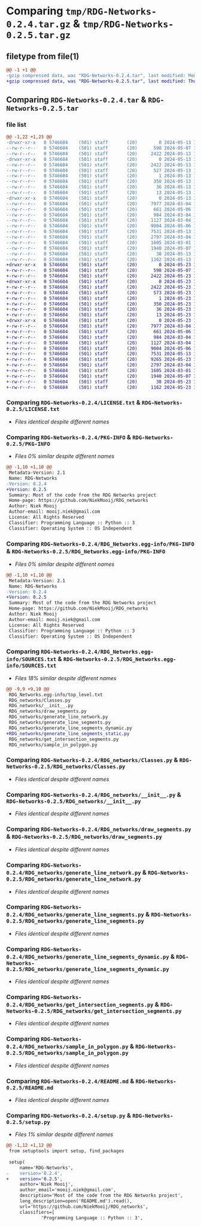 # Comparing `tmp/RDG-Networks-0.2.4.tar.gz` & `tmp/RDG-Networks-0.2.5.tar.gz`

## filetype from file(1)

```diff
@@ -1 +1 @@
-gzip compressed data, was "RDG-Networks-0.2.4.tar", last modified: Mon May 13 19:35:11 2024, max compression
+gzip compressed data, was "RDG-Networks-0.2.5.tar", last modified: Thu May 23 12:49:39 2024, max compression
```

## Comparing `RDG-Networks-0.2.4.tar` & `RDG-Networks-0.2.5.tar`

### file list

```diff
@@ -1,22 +1,23 @@
-drwxr-xr-x   0 5746604    (501) staff       (20)        0 2024-05-13 19:35:11.938723 RDG-Networks-0.2.4/
--rw-r--r--   0 5746604    (501) staff       (20)      598 2024-05-07 14:05:23.000000 RDG-Networks-0.2.4/LICENSE.txt
--rw-r--r--   0 5746604    (501) staff       (20)     2422 2024-05-13 19:35:11.938527 RDG-Networks-0.2.4/PKG-INFO
-drwxr-xr-x   0 5746604    (501) staff       (20)        0 2024-05-13 19:35:11.937037 RDG-Networks-0.2.4/RDG_Networks.egg-info/
--rw-r--r--   0 5746604    (501) staff       (20)     2422 2024-05-13 19:35:11.000000 RDG-Networks-0.2.4/RDG_Networks.egg-info/PKG-INFO
--rw-r--r--   0 5746604    (501) staff       (20)      527 2024-05-13 19:35:11.000000 RDG-Networks-0.2.4/RDG_Networks.egg-info/SOURCES.txt
--rw-r--r--   0 5746604    (501) staff       (20)        1 2024-05-13 19:35:11.000000 RDG-Networks-0.2.4/RDG_Networks.egg-info/dependency_links.txt
--rw-r--r--   0 5746604    (501) staff       (20)      350 2024-05-13 19:35:11.000000 RDG-Networks-0.2.4/RDG_Networks.egg-info/entry_points.txt
--rw-r--r--   0 5746604    (501) staff       (20)       36 2024-05-13 19:35:11.000000 RDG-Networks-0.2.4/RDG_Networks.egg-info/requires.txt
--rw-r--r--   0 5746604    (501) staff       (20)       13 2024-05-13 19:35:11.000000 RDG-Networks-0.2.4/RDG_Networks.egg-info/top_level.txt
-drwxr-xr-x   0 5746604    (501) staff       (20)        0 2024-05-13 19:35:11.938292 RDG-Networks-0.2.4/RDG_networks/
--rw-r--r--   0 5746604    (501) staff       (20)     7977 2024-03-04 14:31:37.000000 RDG-Networks-0.2.4/RDG_networks/Classes.py
--rw-r--r--   0 5746604    (501) staff       (20)      661 2024-05-06 18:35:06.000000 RDG-Networks-0.2.4/RDG_networks/__init__.py
--rw-r--r--   0 5746604    (501) staff       (20)      984 2024-03-04 14:31:54.000000 RDG-Networks-0.2.4/RDG_networks/draw_segments.py
--rw-r--r--   0 5746604    (501) staff       (20)     1127 2024-03-04 14:31:51.000000 RDG-Networks-0.2.4/RDG_networks/generate_line_network.py
--rw-r--r--   0 5746604    (501) staff       (20)     9004 2024-05-06 18:31:39.000000 RDG-Networks-0.2.4/RDG_networks/generate_line_segments.py
--rw-r--r--   0 5746604    (501) staff       (20)     7531 2024-05-13 19:33:11.000000 RDG-Networks-0.2.4/RDG_networks/generate_line_segments_dynamic.py
--rw-r--r--   0 5746604    (501) staff       (20)     2797 2024-03-04 14:52:33.000000 RDG-Networks-0.2.4/RDG_networks/get_intersection_segments.py
--rw-r--r--   0 5746604    (501) staff       (20)     1605 2024-03-01 14:53:20.000000 RDG-Networks-0.2.4/RDG_networks/sample_in_polygon.py
--rw-r--r--   0 5746604    (501) staff       (20)     1940 2024-05-07 14:03:34.000000 RDG-Networks-0.2.4/README.md
--rw-r--r--   0 5746604    (501) staff       (20)       38 2024-05-13 19:35:11.938772 RDG-Networks-0.2.4/setup.cfg
--rw-r--r--   0 5746604    (501) staff       (20)     1162 2024-05-13 19:35:05.000000 RDG-Networks-0.2.4/setup.py
+drwxr-xr-x   0 5746604    (501) staff       (20)        0 2024-05-23 12:49:39.609876 RDG-Networks-0.2.5/
+-rw-r--r--   0 5746604    (501) staff       (20)      598 2024-05-07 14:05:23.000000 RDG-Networks-0.2.5/LICENSE.txt
+-rw-r--r--   0 5746604    (501) staff       (20)     2422 2024-05-23 12:49:39.609634 RDG-Networks-0.2.5/PKG-INFO
+drwxr-xr-x   0 5746604    (501) staff       (20)        0 2024-05-23 12:49:39.606293 RDG-Networks-0.2.5/RDG_Networks.egg-info/
+-rw-r--r--   0 5746604    (501) staff       (20)     2422 2024-05-23 12:49:39.000000 RDG-Networks-0.2.5/RDG_Networks.egg-info/PKG-INFO
+-rw-r--r--   0 5746604    (501) staff       (20)      573 2024-05-23 12:49:39.000000 RDG-Networks-0.2.5/RDG_Networks.egg-info/SOURCES.txt
+-rw-r--r--   0 5746604    (501) staff       (20)        1 2024-05-23 12:49:39.000000 RDG-Networks-0.2.5/RDG_Networks.egg-info/dependency_links.txt
+-rw-r--r--   0 5746604    (501) staff       (20)      350 2024-05-23 12:49:39.000000 RDG-Networks-0.2.5/RDG_Networks.egg-info/entry_points.txt
+-rw-r--r--   0 5746604    (501) staff       (20)       36 2024-05-23 12:49:39.000000 RDG-Networks-0.2.5/RDG_Networks.egg-info/requires.txt
+-rw-r--r--   0 5746604    (501) staff       (20)       13 2024-05-23 12:49:39.000000 RDG-Networks-0.2.5/RDG_Networks.egg-info/top_level.txt
+drwxr-xr-x   0 5746604    (501) staff       (20)        0 2024-05-23 12:49:39.609183 RDG-Networks-0.2.5/RDG_networks/
+-rw-r--r--   0 5746604    (501) staff       (20)     7977 2024-03-04 14:31:37.000000 RDG-Networks-0.2.5/RDG_networks/Classes.py
+-rw-r--r--   0 5746604    (501) staff       (20)      661 2024-05-06 18:35:06.000000 RDG-Networks-0.2.5/RDG_networks/__init__.py
+-rw-r--r--   0 5746604    (501) staff       (20)      984 2024-03-04 14:31:54.000000 RDG-Networks-0.2.5/RDG_networks/draw_segments.py
+-rw-r--r--   0 5746604    (501) staff       (20)     1127 2024-03-04 14:31:51.000000 RDG-Networks-0.2.5/RDG_networks/generate_line_network.py
+-rw-r--r--   0 5746604    (501) staff       (20)     9004 2024-05-06 18:31:39.000000 RDG-Networks-0.2.5/RDG_networks/generate_line_segments.py
+-rw-r--r--   0 5746604    (501) staff       (20)     7531 2024-05-13 19:33:11.000000 RDG-Networks-0.2.5/RDG_networks/generate_line_segments_dynamic.py
+-rw-r--r--   0 5746604    (501) staff       (20)     9265 2024-05-23 12:47:45.000000 RDG-Networks-0.2.5/RDG_networks/generate_line_segments_static.py
+-rw-r--r--   0 5746604    (501) staff       (20)     2797 2024-03-04 14:52:33.000000 RDG-Networks-0.2.5/RDG_networks/get_intersection_segments.py
+-rw-r--r--   0 5746604    (501) staff       (20)     1605 2024-03-01 14:53:20.000000 RDG-Networks-0.2.5/RDG_networks/sample_in_polygon.py
+-rw-r--r--   0 5746604    (501) staff       (20)     1940 2024-05-07 14:03:34.000000 RDG-Networks-0.2.5/README.md
+-rw-r--r--   0 5746604    (501) staff       (20)       38 2024-05-23 12:49:39.609940 RDG-Networks-0.2.5/setup.cfg
+-rw-r--r--   0 5746604    (501) staff       (20)     1162 2024-05-23 12:48:13.000000 RDG-Networks-0.2.5/setup.py
```

### Comparing `RDG-Networks-0.2.4/LICENSE.txt` & `RDG-Networks-0.2.5/LICENSE.txt`

 * *Files identical despite different names*

### Comparing `RDG-Networks-0.2.4/PKG-INFO` & `RDG-Networks-0.2.5/PKG-INFO`

 * *Files 0% similar despite different names*

```diff
@@ -1,10 +1,10 @@
 Metadata-Version: 2.1
 Name: RDG-Networks
-Version: 0.2.4
+Version: 0.2.5
 Summary: Most of the code from the RDG Networks project
 Home-page: https://github.com/NiekMooij/RDG_networks
 Author: Niek Mooij
 Author-email: mooij.niek@gmail.com
 License: All Rights Reserved
 Classifier: Programming Language :: Python :: 3
 Classifier: Operating System :: OS Independent
```

### Comparing `RDG-Networks-0.2.4/RDG_Networks.egg-info/PKG-INFO` & `RDG-Networks-0.2.5/RDG_Networks.egg-info/PKG-INFO`

 * *Files 0% similar despite different names*

```diff
@@ -1,10 +1,10 @@
 Metadata-Version: 2.1
 Name: RDG-Networks
-Version: 0.2.4
+Version: 0.2.5
 Summary: Most of the code from the RDG Networks project
 Home-page: https://github.com/NiekMooij/RDG_networks
 Author: Niek Mooij
 Author-email: mooij.niek@gmail.com
 License: All Rights Reserved
 Classifier: Programming Language :: Python :: 3
 Classifier: Operating System :: OS Independent
```

### Comparing `RDG-Networks-0.2.4/RDG_Networks.egg-info/SOURCES.txt` & `RDG-Networks-0.2.5/RDG_Networks.egg-info/SOURCES.txt`

 * *Files 18% similar despite different names*

```diff
@@ -9,9 +9,10 @@
 RDG_Networks.egg-info/top_level.txt
 RDG_networks/Classes.py
 RDG_networks/__init__.py
 RDG_networks/draw_segments.py
 RDG_networks/generate_line_network.py
 RDG_networks/generate_line_segments.py
 RDG_networks/generate_line_segments_dynamic.py
+RDG_networks/generate_line_segments_static.py
 RDG_networks/get_intersection_segments.py
 RDG_networks/sample_in_polygon.py
```

### Comparing `RDG-Networks-0.2.4/RDG_networks/Classes.py` & `RDG-Networks-0.2.5/RDG_networks/Classes.py`

 * *Files identical despite different names*

### Comparing `RDG-Networks-0.2.4/RDG_networks/__init__.py` & `RDG-Networks-0.2.5/RDG_networks/__init__.py`

 * *Files identical despite different names*

### Comparing `RDG-Networks-0.2.4/RDG_networks/draw_segments.py` & `RDG-Networks-0.2.5/RDG_networks/draw_segments.py`

 * *Files identical despite different names*

### Comparing `RDG-Networks-0.2.4/RDG_networks/generate_line_network.py` & `RDG-Networks-0.2.5/RDG_networks/generate_line_network.py`

 * *Files identical despite different names*

### Comparing `RDG-Networks-0.2.4/RDG_networks/generate_line_segments.py` & `RDG-Networks-0.2.5/RDG_networks/generate_line_segments.py`

 * *Files identical despite different names*

### Comparing `RDG-Networks-0.2.4/RDG_networks/generate_line_segments_dynamic.py` & `RDG-Networks-0.2.5/RDG_networks/generate_line_segments_dynamic.py`

 * *Files identical despite different names*

### Comparing `RDG-Networks-0.2.4/RDG_networks/get_intersection_segments.py` & `RDG-Networks-0.2.5/RDG_networks/get_intersection_segments.py`

 * *Files identical despite different names*

### Comparing `RDG-Networks-0.2.4/RDG_networks/sample_in_polygon.py` & `RDG-Networks-0.2.5/RDG_networks/sample_in_polygon.py`

 * *Files identical despite different names*

### Comparing `RDG-Networks-0.2.4/README.md` & `RDG-Networks-0.2.5/README.md`

 * *Files identical despite different names*

### Comparing `RDG-Networks-0.2.4/setup.py` & `RDG-Networks-0.2.5/setup.py`

 * *Files 1% similar despite different names*

```diff
@@ -1,12 +1,12 @@
 from setuptools import setup, find_packages
 
 setup(
     name='RDG-Networks',
-    version='0.2.4',
+    version='0.2.5',
     author='Niek Mooij',
     author_email='mooij.niek@gmail.com',
     description='Most of the code from the RDG Networks project',
     long_description=open('README.md').read(),
     url='https://github.com/NiekMooij/RDG_networks',
     classifiers=[
             'Programming Language :: Python :: 3',
```

